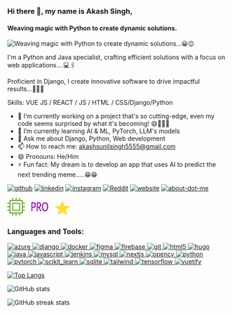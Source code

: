 ### Hi there 👋, my name is Akash Singh,
####  Weaving magic with Python to create dynamic solutions.
![ Weaving magic with Python to create dynamic solutions...😀😉](https://media.tenor.com/2unHkuoMLhcAAAAd/data-code.gif)

I'm a Python and Java specialist, crafting efficient solutions with a focus on web applications....💻🖇️

Proficient in Django, I create innovative software to drive impactful results...💯👩‍💻

Skills: VUE JS / REACT / JS / HTML / CSS/Django/Python

- 🔭 I’m currently working on a project that's so cutting-edge, even my code seems surprised by what it's becoming! 😄👩‍💻🚀 
- 🌱 I’m currently learning AI & ML, PyTorch, LLM's models  
- 💬 Ask me about Django, Python, Web development  
- 📫 How to reach me: akashsunilsingh5555@gmail.com  
- 😄 Pronouns: He/Him 
- ⚡ Fun fact: My dream is to develop an app that uses AI to predict the next trending meme.....😁😁 


[<img src='https://allvectorlogo.com/img/2021/12/github-logo-vector.png' alt='github' height='40'>](https://github.com/ak2k30)  [<img src='https://www.pngitem.com/pimgs/m/579-5792572_linkedin-logo-png-linkedin-logo-svg-transparent-png.png' alt='linkedin' height='40'>](https://www.linkedin.com/in/akash-singh-306bab229/)  [<img src='https://image.shutterstock.com/image-photo/image-260nw-2281736183.jpg' alt='instagram' height='40'>](https://www.instagram.com/__akash._.2k22_/)  [<img src='https://ichef.bbci.co.uk/news/976/cpsprodpb/1043F/production/_92632666_hi017808332.jpg' alt='Reddit' height='40'>](https://www.reddit.com/user/Dangerous_Ferret3362)  [<img src='https://mattlammersportfolio.files.wordpress.com/2020/08/about-me-1497034723.jpg' alt='website' height='40'>](https://linktr.ee/akash2k25)  [<img src='https://www.proofhub.com/articles/wp-content/uploads/2017/09/project-management.jpg' alt='about-dot-me' height='40'>](https://linktr.ee/myproject123)  

<a href='https://docs.github.com/en/developers'><img src='https://raw.githubusercontent.com/acervenky/animated-github-badges/master/assets/devbadge.gif' width='40' height='40'></a> <a href='https://github.com/pricing'><img src='https://raw.githubusercontent.com/acervenky/animated-github-badges/master/assets/pro.gif' width='40' height='40'></a> <a href='https://stars.github.com/'><img src='https://raw.githubusercontent.com/acervenky/animated-github-badges/master/assets/starbadge.gif' width='35' height='35'></a> 

<h3 align="left">Languages and Tools:</h3>
<p align="left"> <a href="https://azure.microsoft.com/en-in/" target="_blank" rel="noreferrer"> <img src="https://www.vectorlogo.zone/logos/microsoft_azure/microsoft_azure-icon.svg" alt="azure" width="40" height="40"/> </a>   <a href="https://www.djangoproject.com/" target="_blank" rel="noreferrer"> <img src="https://cdn.worldvectorlogo.com/logos/django.svg" alt="django" width="40" height="40"/> </a> <a href="https://www.docker.com/" target="_blank" rel="noreferrer"> <img src="https://cdn-icons-png.flaticon.com/512/919/919853.png" alt="docker" width="40" height="40"/> </a> <a href="https://www.figma.com/" target="_blank" rel="noreferrer"> <img src="https://www.vectorlogo.zone/logos/figma/figma-icon.svg" alt="figma" width="40" height="40"/> </a> <a href="https://firebase.google.com/" target="_blank" rel="noreferrer"> <img src="https://www.vectorlogo.zone/logos/firebase/firebase-icon.svg" alt="firebase" width="40" height="40"/> </a>  <a href="https://git-scm.com/" target="_blank" rel="noreferrer"> <img src="https://www.vectorlogo.zone/logos/git-scm/git-scm-icon.svg" alt="git" width="40" height="40"/> </a> <a href="https://www.w3.org/html/" target="_blank" rel="noreferrer"> <img src="https://w7.pngwing.com/pngs/201/90/png-transparent-logo-html-html5.png" alt="html5" width="40" height="40"/> </a> <a href="https://gohugo.io/" target="_blank" rel="noreferrer"> <img src="https://api.iconify.design/logos-hugo.svg" alt="hugo" width="40" height="40"/> </a>  <a href="https://www.java.com" target="_blank" rel="noreferrer"> <img src="https://cdn4.iconfinder.com/data/icons/logos-and-brands/512/181_Java_logo_logos-512.png" alt="java" width="40" height="40"/> </a> <a href="https://developer.mozilla.org/en-US/docs/Web/JavaScript" target="_blank" rel="noreferrer"> <img src="https://w1.pngwing.com/pngs/136/126/png-transparent-javascript-logo-angularjs-nodejs-computer-programming-web-development-computer-software-jquery-yellow.png" alt="javascript" width="40" height="40"/> </a> <a href="https://www.jenkins.io" target="_blank" rel="noreferrer"> <img src="https://www.vectorlogo.zone/logos/jenkins/jenkins-icon.svg" alt="jenkins" width="40" height="40"/> </a>   <a href="https://www.mysql.com/" target="_blank" rel="noreferrer"> <img src="https://e7.pngegg.com/pngimages/1018/16/png-clipart-mysql-workbench-database-mysql-cluster-others-text-logo.png" alt="mysql" width="40" height="40"/> </a>  <a href="https://nextjs.org/" target="_blank" rel="noreferrer"> <img src="https://w7.pngwing.com/pngs/87/586/png-transparent-next-js-hd-logo.png" alt="nextjs" width="40" height="40"/> </a>  <a href="https://opencv.org/" target="_blank" rel="noreferrer"> <img src="https://www.vectorlogo.zone/logos/opencv/opencv-icon.svg" alt="opencv" width="40" height="40"/> </a> <a href="https://www.python.org" target="_blank" rel="noreferrer"> <img src="https://encrypted-tbn0.gstatic.com/images?q=tbn:ANd9GcRzMsVUrvcGEoaWlxyn0WZ7EnuYtSYGvUCpuQ" alt="python" width="40" height="40"/> </a> <a href="https://pytorch.org/" target="_blank" rel="noreferrer"> <img src="https://www.vectorlogo.zone/logos/pytorch/pytorch-icon.svg" alt="pytorch" width="40" height="40"/> </a> <a href="https://scikit-learn.org/" target="_blank" rel="noreferrer"> <img src="https://upload.wikimedia.org/wikipedia/commons/0/05/Scikit_learn_logo_small.svg" alt="scikit_learn" width="40" height="40"/> </a> <a href="https://www.sqlite.org/" target="_blank" rel="noreferrer"> <img src="https://www.vectorlogo.zone/logos/sqlite/sqlite-icon.svg" alt="sqlite" width="40" height="40"/> </a> <a href="https://tailwindcss.com/" target="_blank" rel="noreferrer"> <img src="https://www.vectorlogo.zone/logos/tailwindcss/tailwindcss-icon.svg" alt="tailwind" width="40" height="40"/> </a> <a href="https://www.tensorflow.org" target="_blank" rel="noreferrer"> <img src="https://www.vectorlogo.zone/logos/tensorflow/tensorflow-icon.svg" alt="tensorflow" width="40" height="40"/> </a>  <a href="https://vuetifyjs.com/en/" target="_blank" rel="noreferrer"> <img src="https://bestofjs.org/logos/vuetify.svg" alt="vuetify" width="40" height="40"/> </a> </p>



[![Top Langs](https://github-readme-stats.vercel.app/api/top-langs/?username=ak2k30)](https://github.com/anuraghazra/github-readme-stats)

![GitHub stats](https://github-readme-stats.vercel.app/api?username=ak2k30&show_icons=true)  



![GitHub streak stats](https://streak-stats.demolab.com/?user=ak2k30)  

